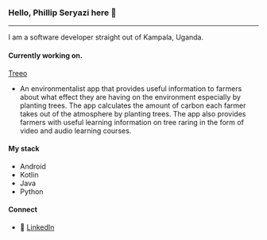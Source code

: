 ### Hello, Phillip Seryazi here 👋
---
I am a software developer straight out of Kampala, Uganda.

#### Currently working on. 
<a href="https://play.google.com/store/apps/details?id=org.treeo.treeo">Treeo</a>
- An environmentalist app that provides useful information to farmers about what effect they are having on the environment especially by planting trees. The app calculates the amount of carbon each farmer takes out of the atmosphere by planting trees. The app also provides farmers with useful learning information on tree raring in the form of video and audio learning courses. 

#### My stack 
- Android
- Kotlin
- Java
- Python

#### Connect
- 💼 <a href="https://www.linkedin.com/in/phillipseryazi/">LinkedIn</a>

